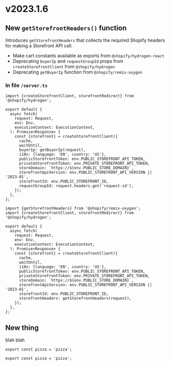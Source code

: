 # v2023.1.6

## New `getStorefrontHeaders()` function

Introduces `getStorefrontHeaders` that collects the required Shopify headers for making a Storefront API call.

- Make cart constants available as exports from `@shopify/hydrogen-react`
- Deprecating `buyerIp` and `requestGroupId` props from `createStorefrontClient` from `@shopify/hydrogen`
- Deprecating `getBuyerIp` function from `@shopify/remix-oxygen`

### In file `/server.ts`

```tsx before
import {createStorefrontClient, storefrontRedirect} from '@shopify/hydrogen';

export default {
  async fetch(
    request: Request,
    env: Env,
    executionContext: ExecutionContext,
  ): Promise<Response> {
    const {storefront} = createStorefrontClient({
      cache,
      waitUntil,
      buyerIp: getBuyerIp(request),
      i18n: {language: 'EN', country: 'US'},
      publicStorefrontToken: env.PUBLIC_STOREFRONT_API_TOKEN,
      privateStorefrontToken: env.PRIVATE_STOREFRONT_API_TOKEN,
      storeDomain: `https://${env.PUBLIC_STORE_DOMAIN}`,
      storefrontApiVersion: env.PUBLIC_STOREFRONT_API_VERSION || '2023-01',
      storefrontId: env.PUBLIC_STOREFRONT_ID,
      requestGroupId: request.headers.get('request-id'),
    });
  },
};
```

```tsx after
import {getStorefrontHeaders} from '@shopify/remix-oxygen';
import {createStorefrontClient, storefrontRedirect} from '@shopify/hydrogen';

export default {
  async fetch(
    request: Request,
    env: Env,
    executionContext: ExecutionContext,
  ): Promise<Response> {
    const {storefront} = createStorefrontClient({
      cache,
      waitUntil,
      i18n: {language: 'EN', country: 'US'},
      publicStorefrontToken: env.PUBLIC_STOREFRONT_API_TOKEN,
      privateStorefrontToken: env.PRIVATE_STOREFRONT_API_TOKEN,
      storeDomain: `https://${env.PUBLIC_STORE_DOMAIN}`,
      storefrontApiVersion: env.PUBLIC_STOREFRONT_API_VERSION || '2023-01',
      storefrontId: env.PUBLIC_STOREFRONT_ID,
      storefrontHeaders: getStorefrontHeaders(request),
    });
  },
};
```

## New thing

blah blah

```tsx before
export const pizza = 'pizza';
```

```tsx after
export const pizza = 'pizza';
```

